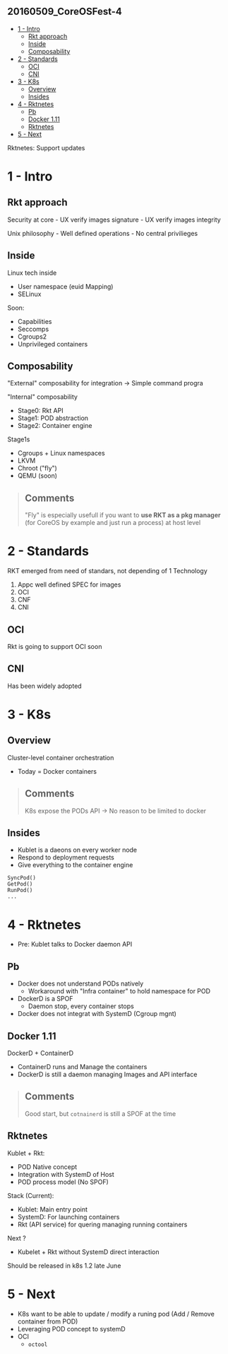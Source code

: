 20160509_CoreOSFest-4
---------------------

<!-- MarkdownTOC -->

- [1 - Intro](#1---intro)
  - [Rkt approach](#rkt-approach)
  - [Inside](#inside)
  - [Composability](#composability)
- [2 - Standards](#2---standards)
  - [OCI](#oci)
  - [CNI](#cni)
- [3 - K8s](#3---k8s)
  - [Overview](#overview)
  - [Insides](#insides)
- [4 - Rktnetes](#4---rktnetes)
  - [Pb](#pb)
  - [Docker 1.11](#docker-111)
  - [Rktnetes](#rktnetes)
- [5 - Next](#5---next)

<!-- /MarkdownTOC -->


Rktnetes: Support updates



# 1 - Intro

## Rkt approach

Security at core
	- UX verify images signature
	- UX verify images integrity

Unix philosophy
	- Well defined operations
	- No central privilieges


## Inside

Linux tech inside
- User namespace (euid Mapping)
- SELinux

Soon:
- Capabilities
- Seccomps
- Cgroups2
- Unprivileged containers


## Composability

"External" composability for integration
-> Simple command progra

"Internal" composability
- Stage0: Rkt API
- Stage1: POD abstraction
- Stage2: Container engine

Stage1s
- Cgroups + Linux namespaces
- LKVM
- Chroot ("fly")
- QEMU (soon)


> Comments
> --
> 
> "Fly" is especially usefull if you want to **use RKT as a pkg manager** (for CoreOS by example and just run a process) at host level
> 



# 2 - Standards

RKT emerged from need of standars, not depending of 1 Technology

1. Appc well defined SPEC for images
2. OCI
3. CNF
4. CNI


## OCI

Rkt is going to support OCI soon


## CNI

Has been widely adopted



# 3 - K8s

## Overview

Cluster-level container orchestration

* Today = Docker containers

> Comments
> --
> 
> K8s expose the PODs API
> -> No reason to be limited to docker
> 


## Insides

* Kublet is a daeons on every worker node
* Respond to deployment requests
* Give everything to the container engine

```
SyncPod()
GetPod()
RunPod()
...
```


# 4 - Rktnetes

* Pre: Kublet talks to Docker daemon API

## Pb

* Docker does not understand PODs natively
  - Workaround with "Infra container" to hold namespace for POD
* DockerD is a SPOF
  - Daemon stop, every container stops
* Docker does not integrat with SystemD (Cgroup mgnt)


## Docker 1.11

DockerD + ContainerD
* ContainerD runs and Manage the containers
* DockerD is still a daemon managing Images and API interface

> Comments
> --
> 
> Good start, but `cotnainerd` is still a SPOF at the time
> 



## Rktnetes

Kublet + Rkt:
* POD Native concept
* Integration with SystemD of Host
* POD process model (No SPOF)

Stack (Current):
* Kublet: Main entry point
* SystemD: For launching containers
* Rkt (API service) for quering managing running containers

Next ?
* Kubelet + Rkt without SystemD direct interaction


Should be released in k8s 1.2 late June



# 5 - Next

* K8s want to be able to update / modify a runing pod (Add / Remove container from POD)
* Leveraging POD concept to systemD
* OCI
  - `octool`